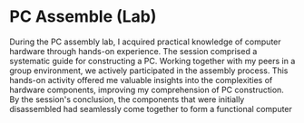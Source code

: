 # PC Assemble (Lab)
During the PC assembly lab, I acquired practical knowledge of computer hardware through hands-on experience. The session comprised a systematic guide for constructing a PC. Working together with my peers in a group environment, we actively participated in the assembly process. This hands-on activity offered me valuable insights into the complexities of hardware components, improving my comprehension of PC construction. By the session's conclusion, the components that were initially disassembled had seamlessly come together to form a functional computer
